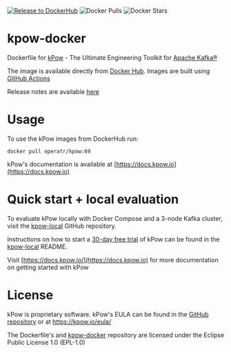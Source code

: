 [![Release to DockerHub](https://github.com/operatr-io/kpow-docker/actions/workflows/release.yml/badge.svg?branch=main)](https://github.com/operatr-io/kpow-docker/actions/workflows/release.yml)
![Docker Pulls](https://img.shields.io/docker/pulls/operatr/operatr)
![Docker Stars](https://img.shields.io/docker/stars/operatr/kpow)

# kpow-docker

Dockerfile for [kPow](https://kpow.io) - The Ultimate Engineering Toolkit for [Apache Kafka®](http://kafka.apache.org/)

The image is available directly from [Docker Hub](https://hub.docker.com/r/operatr/kpow). Images are built using [GitHub Actions](https://github.com/operatr-io/kpow-docker/actions/workflows/build.yml)

Release notes are available [here](https://kpow.io/releases/)


# Usage

To use the kPow images from DockerHub run:

```
docker pull operatr/kpow:69
```

kPow's documentation is available at [https://docs.kpow.io](https://docs.kpow.io)

# Quick start + local evaluation

To evaluate kPow locally with Docker Compose and a 3-node Kafka cluster, visit the [kpow-local](https://github.com/operatr-io/kpow-local) GitHub repository.

Instructions on how to start a [30-day free trial](https://kpow.io/#trial) of kPow can be found in the [kpow-local](https://github.com/operatr-io/kpow-local) README.

Visit [https://docs.kpow.io/](https://docs.kpow.io) for more documentation on getting started with kPow

# License

kPow is proprietary software. kPow's EULA can be found in the [GitHub repository](https://github.com/operatr-io/kpow-docker/blob/main/resources/eula.txt) or at https://kpow.io/eula/

The Dockerfile's and [kpow-docker](https://github.com/operatr-io/kpow-docker) repository are licensed under the Eclipse Public License 1.0 (EPL-1.0)
